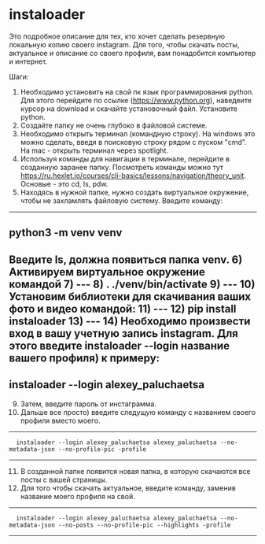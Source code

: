 # instaloader

Это подробное описание для тех, кто хочет сделать резервную локальную копию своего instagram.
Для того, чтобы скачать посты, актуальное и описание со своего профиля, вам понадобится компьютер и интернет.

Шаги:
1) Необходимо установить на свой пк язык программирования python. Для этого перейдите по ссылке (https://www.python.org), наведеите курсор на download и скачайте установочный файл. Установите python.
2) Создайте папку не очень глубоко в файловой системе.
3) Необходимо открыть терминал (командную строку). На windows это можно сделать, введя в поисковую строку рядом с пуском "cmd". На mac - открыть терминал через spotlight.
4) Используя команды для навигации в терминале, перейдите в созданную заранее папку. Посмотреть команды можно тут https://ru.hexlet.io/courses/cli-basics/lessons/navigation/theory_unit. Основые - это cd, ls, pdw.
5) Находясь в нужной папке, нужно создать виртуальное окружение, чтобы не захламлять файловую систему. 
Введите команду:
---
python3 -m venv venv
---
Введите ls, должна появиться папка venv.
6) Активируем виртуальное окружение командой 
7) ---
8) . ./venv/bin/activate
9) ---
10) Установим библиотеки для скачивания ваших фото и видео командой: 
11) ---
12) pip install instaloader
13) ---
14) Необходимо произвести вход в вашу учетную запись instagram. Для этого введите instaloader --login название вашего профиля)
к примеру:
---
instaloader --login alexey_paluchaetsa
---
9) Затем, введите пароль от инстаграмма.
10) Дальше все просто) введите следущую команду с названием своего профиля вместо моего.
---
      instaloader --login alexey_paluchaetsa alexey_paluchaetsa --no-metadata-json --no-profile-pic -profile
---
11) В созданной папке появится новая папка, в которую скачаются все посты с вашей страницы.
12) Для того чтобы скачать актуальное, введите команду, заменив название моего профиля на свой.
 ---
      instaloader --login alexey_paluchaetsa alexey_paluchaetsa --no-metadata-json --no-posts --no-profile-pic --highlights -profile
 ---

